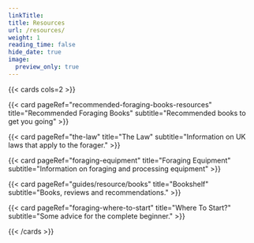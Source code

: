 ```yaml
---
linkTitle: 
title: Resources
url: /resources/
weight: 1
reading_time: false
hide_date: true
image:
  preview_only: true
---
```


{{< cards cols=2 >}}

{{< card pageRef="recommended-foraging-books-resources" title="Recommended Foraging Books" subtitle="Recommended books to get you going"  >}}

{{< card pageRef="the-law" title="The Law" subtitle="Information on UK laws that apply to the forager."  >}}

{{< card pageRef="foraging-equipment" title="Foraging Equipment" subtitle="Information on foraging and processing equipment"  >}}

{{< card pageRef="guides/resource/books" title="Bookshelf" subtitle="Books, reviews and recommendations."  >}}

{{< card pageRef="foraging-where-to-start" title="Where To Start?" subtitle="Some advice for the complete beginner."  >}}

{{< /cards >}}
